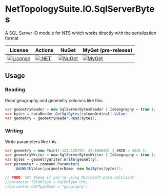 # NetTopologySuite.IO.SqlServerBytes
A SQL Server IO module for NTS which works directly with the serialization format

| License | Actions | NuGet | MyGet (pre-release) |
| ------- | ------ | ----- | ------------------- |
| [![License](https://img.shields.io/github/license/NetTopologySuite/NetTopologySuite.IO.SqlServerBytes.svg)](https://github.com/NetTopologySuite/NetTopologySuite.IO.SqlServerBytes/blob/master/LICENSE) | [![.NET](https://github.com/NetTopologySuite/NetTopologySuite.IO.SqlServerBytes/actions/workflows/dotnet.yml/badge.svg)](https://github.com/NetTopologySuite/NetTopologySuite.IO.SqlServerBytes/actions/workflows/dotnet.yml) | [![NuGet](https://img.shields.io/nuget/v/NetTopologySuite.IO.SqlServerBytes.svg)](https://www.nuget.org/packages/NetTopologySuite.IO.SqlServerBytes/) | [![MyGet](https://img.shields.io/myget/nettopologysuite/vpre/NetTopologySuite.IO.SqlServerBytes.svg?style=flat)](https://myget.org/feed/nettopologysuite/package/nuget/NetTopologySuite.IO.SqlServerBytes) |

## Usage

### Reading
Read geography and geometry columns like this.

``` csharp
var geometryReader = new SqlServerBytesReader { IsGeography = true };
var bytes = dataReader.GetSqlBytes(columnOrdinal).Value;
var geometry = geometryReader.Read(bytes);
```

### Writing
Write parameters like this.

``` csharp
var geometry = new Point(-122.129797, 47.640049) { SRID = 4326 };
var geometryWriter = new SqlServerBytesWriter { IsGeography = true };
var bytes = geometryWriter.Write(geometry);
var parameter = command.Parameters
    .AddWithValue(parameterName, new SqlBytes(bytes));

// TODO: Set these if you're using Microsoft.Data.SqlClient
//parameter.SqlDbType = SqlDbType.Udt;
//parameter.UdtTypeName = "geography";
```
